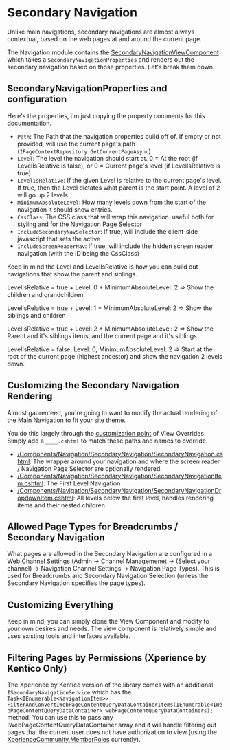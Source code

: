 # Secondary Navigation

Unlike main navigations, secondary navigations are almost always contextual, based on the web pages at and around the current page. 

The Navigation module contains the [SecondaryNavigationViewComponent](../../src/Navigation/Navigation.RCL/Components/Navigation/SecondaryNavigation/SecondaryNavigationViewComponent.cs) which takes a `SecondaryNavigationProperties` and renders out the secondary navigation based on those properties.  Let's break them down.

## SecondaryNavigationProperties and configuration

Here's the properties, i'm just copying the property comments for this documentation.

- `Path`: The Path that the navigation properties build off of.  If empty or not provided, will use the current page's path (`IPageContextRepository.GetCurrentPageAsync`)
- `Level`: The level the navigation should start at.  0 = At the root (if LevelIsRelative is false), or 0 = Current page's level (if LevelIsRelative is true)
- `LevelIsRelative`: If the given Level is relative to the current page's level.  If true, then the Level dictates what parent is the start point.  A level of 2 will go up 2 levels. 
- `MinimumAbsoluteLevel`: How many levels down from the start of the navigation it should show entries.
- `CssClass`: The CSS class that will wrap this navigation.  useful both for styling and for the Navigation Page Selector
- `IncludeSecondaryNavSelector`: If true, will include the client-side javascript that sets the active
- `IncludeScreenReaderNav`: If true, will include the hidden screen reader navigation (with the ID being the CssClass)

Keep in mind the Level and LevelIsRelative is how you can build out navigations that show the parent and siblings.

LevelIsRelative = true + Level: 0 + MinimumAbsoluteLevel: 2 => Show the children and grandchildren

LevelIsRelative = true + Level: 1 + MinimumAbsoluteLevel: 2 => Show the siblings and children

LevelIsRelative = true + Level: 2 + MinimumAbsoluteLevel: 2 => Show the Parent and it's siblings items, and the current page and it's siblings

LevelIsRelative = false, Level: 0, MinimumAbsoluteLevel: 2 => Start at the root of the current page (highest ancestor) and show the navigation 2 levels down.

## Customizing the Secondary Navigation Rendering

Almost gaurenteed, you're going to want to modify the actual rendering of the Main Navigation to fit your site theme.

You do this largely through the [customization point](../general/customization-points.md) of View Overrides.  Simply add a `____.cshtml` to match these paths and names to override.

- [/Components/Navigation/SecondaryNavigation/SecondaryNavigation.cshtml](../../src/Navigation/Navigation.RCL/Components/Navigation/SecondaryNavigation/SecondaryNavigation.cshtml): The wrapper around your navigation and where the screen reader / Navigation Page Selector are optionally rendered.
- [/Components/Navigation/SecondaryNavigation/SecondaryNavigationItem.cshtml](../../src/Navigation/Navigation.RCL/Components/Navigation/SecondaryNavigation/SecondaryNavigation.cshtml): The First Level Navigation
- [/Components/Navigation/SecondaryNavigation/SecondaryNavigationDropdownItem.cshtml](../../src/Navigation/Navigation.RCL/Components/Navigation/SecondaryNavigation/SecondaryNavigation.cshtml): All levels below the first level, handles rendering items and their nested children.

## Allowed Page Types for Breadcrumbs / Secondary Navigation
 What pages are allowed in the Secondary Navigation are configured in a Web Channel Settings (Admin -> Channel Managemenet -> (Select your channel) -> Navigation Channel Settings -> Navigation Page Types).  This is used for Breadcrumbs and Secondary Navigation Selection (unless the Secondary Navigation specifies the page types).

## Customizing Everything

Keep in mind, you can simply clone the View Component and modify to your own desires and needs.  The view component is relatively simple and uses existing tools and interfaces available.

## Filtering Pages by Permissions (Xperience by Kentico Only)

The Xperience by Kentico version of the library comes with an additional `ISecondaryNavigationService` which has the `Task<IEnumerable<NavigationItem>> FilterAndConvertIWebPageContentQueryDataContainerItems(IEnumerable<IWebPageContentQueryDataContainer> webPageContentQueryDataContainers);` method.  You can use this to pass any IWebPageContentQueryDataContainer array and it will handle filtering out pages that the current user does not have authorization to view (using the [XperienceCommunity.MemberRoles](https://github.com/KenticoDevTrev/MembershipRoles_Temp) currently).